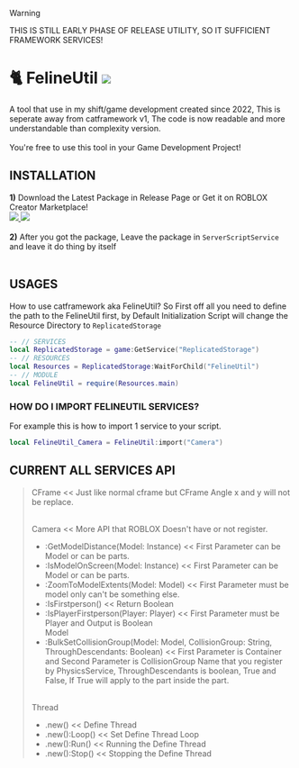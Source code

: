 > [!WARNING]
> THIS IS STILL EARLY PHASE OF RELEASE UTILITY, SO IT SUFFICIENT FRAMEWORK SERVICES!

# 🐈 FelineUtil <img src="https://img.shields.io/static/v1?label=version&message=+catframework+v1.0.0&color=2ea44f"></img>
A tool that use in my shift/game development created since 2022, This is seperate away from catframework v1, The code is now readable and more understandable than complexity version.
<br><br>You're free to use this tool in your Game Development Project! 

## INSTALLATION
  <strong>1)</strong> Download the Latest Package in Release Page or Get it on ROBLOX Creator Marketplace!
     <br>
       <a href="https://github.com/NickiBreeki/felineutil/releases">
          <img src="https://img.shields.io/badge/release-informational.svg?style=for-the-badge&logo=github&logoColor"></img>
       </a>
       <a href="https://github.com/NickiBreeki/felineutil/releases">
          <img src="https://img.shields.io/badge/creator marketplace-informational.svg?style=for-the-badge&logo=roblox&logoColor"></img>
       </a>
    <br><br>
  <strong>2)</strong> After you got the package, Leave the package in <code>ServerScriptService</code> and leave it do thing by itself<br>
<br>
## USAGES
How to use catframework aka FelineUtil? So First off all you need to define the path to the FelineUtil first, by Default Initialization Script will change the Resource Directory to <code>ReplicatedStorage</code>
```lua
-- // SERVICES
local ReplicatedStorage = game:GetService("ReplicatedStorage")
-- // RESOURCES
local Resources = ReplicatedStorage:WaitForChild("FelineUtil")
-- // MODULE
local FelineUtil = require(Resources.main)
```
### HOW DO I IMPORT FELINEUTIL SERVICES?
For example this is how to import 1 service to your script.
```lua
local FelineUtil_Camera = FelineUtil:import("Camera")
```

## CURRENT ALL SERVICES API
> CFrame << Just like normal cframe but CFrame Angle x and y will not be replace. <br><br>
>
> Camera << More API that ROBLOX Doesn't have or not register.
> - :GetModelDistance(Model: Instance) << First Parameter can be Model or can be parts. <br>
> - :IsModelOnScreen(Model: Instance) << First Parameter can be Model or can be parts. <br> 
> - :ZoomToModelExtents(Model: Model) << First Parameter must be model only can't be something else.<br>
> - :IsFirstperson() << Return Boolean <br>
> - :IsPlayerFirstperson(Player: Player) << First Parameter must be Player and Output is Boolean <br>
> Model <br>
> - :BulkSetCollisionGroup(Model: Model, CollisionGroup: String, ThroughDescendants: Boolean) << First Parameter is Container and Second Parameter is CollisionGroup Name that you register by PhysicsService, ThroughDescendants is boolean, True and False, If True will apply to the part inside the part.<br><br>
>
> Thread <br>
> - .new() << Define Thread<br>
> - .new():Loop() << Set Define Thread Loop<br>
> - .new():Run() << Running the Define Thread<br>
> - .new():Stop() << Stopping the Define Thread<br>

